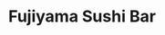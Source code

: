 ---
layout: place
title: "Fujiyama Sushi Bar"
permalink: /oregon/portland/fujiyama-sushi-bar.html
stateAbbr: OR
stateName: Oregon
cityName: Portland
seo:
  name: "Fujiyama Sushi Bar"
  type: Restaurant
  links: null
description: "Looking for sushi in Portland, Oregon? Check out Fujiyama Sushi Bar for a delightful Japanese dining experience. Enjoy a variety of sushi and other dishes in..."
place_id: ChIJHQtUI6KhlVQRRKjJsQadbAw
photos:
  - name: >-
      places/ChIJHQtUI6KhlVQRRKjJsQadbAw/photos/AeeoHcLVRXu0M2G7jBP9_jzeQOWToPLhgilyKBZhCVgBnUGpGDzgp9fHCpGqXkpuuxjxsOfODC1r9gZqbrafQ8PIU90cAlS5PbaXsuYzgDwr-_FR8qSSatlrM4KqDdZKYQzBaF9OR6iYCZ8QntZ1RDgARBrv14CilSFc2wXWPoo90gJ-yoQEM9aqoK99qFjDBrzijgSG4AI7gn8dqrupHDN-T-mQdN5SczRaN3NLYQda23mxFvcu_4n5-Qgq49dAQXBxLOXa1DXPeY4iV7fm8O0s6efS2lrSGCTGIYqiFzraW-g-eQ
    widthPx: 960
    heightPx: 640
    authorAttributions:
      - displayName: Fujiyama Sushi Bar
        uri: https://maps.google.com/maps/contrib/116219586878208544521
        photoUri: >-
          https://lh3.googleusercontent.com/a-/ALV-UjXQUmn_RcVPhFlRDL_D6-etqH3sQsNL8Ki-MEITQtMmpZPZaSs=s100-p-k-no-mo
    flagContentUri: >-
      https://www.google.com/local/imagery/report/?cb_client=maps_api_places.places_api&image_key=!1e10!2sAF1QipN6dqG-4WriwjVrvtvKp_wHzo0KKBn0tDgGAhxe&hl=en-US
    googleMapsUri: >-
      https://www.google.com/maps/place//data=!3m4!1e2!3m2!1sAF1QipN6dqG-4WriwjVrvtvKp_wHzo0KKBn0tDgGAhxe!2e10!4m2!3m1!1s0x5495a1a223540b1d:0xc6c9d06b1c9a844
  - name: >-
      places/ChIJHQtUI6KhlVQRRKjJsQadbAw/photos/AeeoHcK3qlPHj4WUZpdxYCI7c0CzY_jCijNppnfeA-pVy8Ib9PazEI0p-rUhv2XJoKHk_3xo7hOLaqezuTPZpWFHQ13z2iky4TtW6FJoMDU_SwWaJxb2t8Hqfxyz5NhsI5mlPaS4o1I6xr78CsxK7TqTAqMpZH3WJwis25NJUprzjHOpmD-0UfYZhrmxlmBbUq1daPw7lMqrMHYC1bik-bQDNQFOy5dONMlj87Vaoa9lcHcRs3UdsxQcO2XOcLoaY8RCeZdIhoCf0fSmLaVFW7DJOkv7ttQp1TfPvOKBhoOXyTg1Yw
    widthPx: 1224
    heightPx: 1632
    authorAttributions:
      - displayName: Fujiyama Sushi Bar
        uri: https://maps.google.com/maps/contrib/116219586878208544521
        photoUri: >-
          https://lh3.googleusercontent.com/a-/ALV-UjXQUmn_RcVPhFlRDL_D6-etqH3sQsNL8Ki-MEITQtMmpZPZaSs=s100-p-k-no-mo
    flagContentUri: >-
      https://www.google.com/local/imagery/report/?cb_client=maps_api_places.places_api&image_key=!1e10!2sAF1QipMQId-vJAEftarjw0cKYnCu298sMvENlzJMMERJ&hl=en-US
    googleMapsUri: >-
      https://www.google.com/maps/place//data=!3m4!1e2!3m2!1sAF1QipMQId-vJAEftarjw0cKYnCu298sMvENlzJMMERJ!2e10!4m2!3m1!1s0x5495a1a223540b1d:0xc6c9d06b1c9a844
  - name: >-
      places/ChIJHQtUI6KhlVQRRKjJsQadbAw/photos/AeeoHcKz2pNOWt-_1ihMOjTV78RjX-cwxBpI9fjy2BYH9PJFkkbMEN1nGeqsacJQcakHpCwZVrzPfx8L1p_sIz24FrvZV99QGwPZABKlHennRNNYyce1Mt1x6CshOzcIECVtsLH0BNEEVq_6YcQE3Iskkg7_hOsTd-fwUWJEM_uyJ7MGd1ClCTo2Y5oA8Zj4xTAKVxA4uwx3UxVBr2xjaoRUTrneE3dtorlELDPd73XypPvz58VDGzSAWTBMfeDlgPnks4v4LbS_7dcHmrWwI2cMcn01eHObMN-xg_oAw2zlRlwRYW-2KyY3WLGzO7LiITH3dnXe2MTFtfslDxk08bkcnjNYVChrNH64EMmPR9RIQB6xzAAyrR4UIbVsOkIdIXhTH1KSMdUdqg_3J42Z0tAo5eDAiYyxhjE2P469C5tuE4LzHsQ
    widthPx: 3024
    heightPx: 4032
    authorAttributions:
      - displayName: Finwaab Ligow
        uri: https://maps.google.com/maps/contrib/109419701030930359785
        photoUri: >-
          https://lh3.googleusercontent.com/a-/ALV-UjVQ9KAp3S4SH1V6KqkrKDRQ3rJKq37iulcs8RTD6Dj3dgeTuohC=s100-p-k-no-mo
    flagContentUri: >-
      https://www.google.com/local/imagery/report/?cb_client=maps_api_places.places_api&image_key=!1e10!2sCIHM0ogKEICAgICWzLvuzQE&hl=en-US
    googleMapsUri: >-
      https://www.google.com/maps/place//data=!3m4!1e2!3m2!1sCIHM0ogKEICAgICWzLvuzQE!2e10!4m2!3m1!1s0x5495a1a223540b1d:0xc6c9d06b1c9a844
  - name: >-
      places/ChIJHQtUI6KhlVQRRKjJsQadbAw/photos/AeeoHcI3ItB3aLtxpI0xROX7D_rKegW5avA1j4TEBRREBZFYIzNctk4CI2SuwZnaa4b8y13wWCylYYhcYJAsj2FRa2maWgb13spss_dA0KQ7Vw5_CKZokgQ77nVYapCo3_GJS4p7_4i1NWIqalrK_nCtyvB_v4OXj4IA-4-UvD7L5MigV-Hjy0yh_pHNSdMWo0kvbaJOguM51bfsB7AExQTcy2D9vUqEbe4R4hlVFARV7znoW_sVYWrBAP-27CP2mqsFtA9DeOhg2moYJbfsRhiIpQq0lGGhpu3i19a3ft2Rd5tGwrtmDWjDTmncCB5kr1NG6_GtXodQf4yfIPYLdBl-ZG8PN4ab2sqb_4mw7PykNFKsL-KvIJeBrNCZ4dzLZKHo5MDSGXBm6QsgAdqE4YGSneDM4k1u4a6H8pxZxOhQja5pUdGP
    widthPx: 4000
    heightPx: 3000
    authorAttributions:
      - displayName: Babyruth Ratilla
        uri: https://maps.google.com/maps/contrib/101623792057262078268
        photoUri: >-
          https://lh3.googleusercontent.com/a-/ALV-UjXMWp7tQE5vrKUCYKdFDsS9ljAdKth9HR6UgJb7Ah6VqnUKIEWd=s100-p-k-no-mo
    flagContentUri: >-
      https://www.google.com/local/imagery/report/?cb_client=maps_api_places.places_api&image_key=!1e10!2sCIHM0ogKEICAgIDDy-SjqwE&hl=en-US
    googleMapsUri: >-
      https://www.google.com/maps/place//data=!3m4!1e2!3m2!1sCIHM0ogKEICAgIDDy-SjqwE!2e10!4m2!3m1!1s0x5495a1a223540b1d:0xc6c9d06b1c9a844
  - name: >-
      places/ChIJHQtUI6KhlVQRRKjJsQadbAw/photos/AeeoHcLizsTi4KaXoYwSPFR8YZzPsq_tqItA9uiHWH6UrMcdAqmaBKov_fYtxDWCE4QUZuhYVMZgYBYTnMr3i4w-fTFWfxM-OVOmhjsa-pf4ateg9GEefpakvFOVASggqRCHp_HWLo60hjmQ9TNOFarVVnrt6D6S0FAYu9dZcZPZ2fENu3JzxElvqAOjXdjVVwh0eWjjsBgpL6m9kgGxhuRT1U4J2IjZZVuBrzsuIm3Qer5dn6yAjAVDkQwWBe_jRLBU6oTHqshAS4QASgcFjqPIhqy0Q2O60qIwvphKy0s9wyb4T8RYUezhAU8SCm3zQT-yiHjJRtYHH1cqLZgdfIhaGVnfiFfeG_8bvOAdovlejn1Bpb0pp0fp-tJnvmZ8ZObkoBDQ0sjxTCdfj05_6k2DN7u54v_P0H27_RNQFCfNirBI3g
    widthPx: 3024
    heightPx: 4032
    authorAttributions:
      - displayName: Nebiz Perez
        uri: https://maps.google.com/maps/contrib/101107357479763230427
        photoUri: >-
          https://lh3.googleusercontent.com/a-/ALV-UjUS7Beor6-Eslnn4JSnMLcmjR4FK2cEkjNDdgqVhXTzZf5vX0oH=s100-p-k-no-mo
    flagContentUri: >-
      https://www.google.com/local/imagery/report/?cb_client=maps_api_places.places_api&image_key=!1e10!2sCIHM0ogKEICAgIDL19qiGw&hl=en-US
    googleMapsUri: >-
      https://www.google.com/maps/place//data=!3m4!1e2!3m2!1sCIHM0ogKEICAgIDL19qiGw!2e10!4m2!3m1!1s0x5495a1a223540b1d:0xc6c9d06b1c9a844
  - name: >-
      places/ChIJHQtUI6KhlVQRRKjJsQadbAw/photos/AeeoHcJJhKNx0VibwR1oAMhZaeV0JA8du9v0NsLzOnJYM_RN8yB4bKgCtgZyayRnUp3J194o4vYc8vCvfp4a5O_ZzgSueGNqKBMxkx3DHWE9zFc4hB-dTbxb34BbEqbpyAHtWtT6hhpg0HdRn1ORX3o7j1bgH0K1iTbafI8orCBc6_lMMw9YNIxew-kj0iW-xbbi1YLHSyyutd7pla7JiJm-mEZuJbFAEcDZAUjniZJjsvL7fvsk8Pq-7kZl5TfzdRjTTJ_j12u8AyYfRpgZezz1JDYZ8odugxQjHZAB4-LTmzkDehuXegXBS7SSq1bxRpUlFg_UeuTJMx9KQkICbHz3rYcmPVO5Ykkj3o560Wtjzt6fxqINzSZFcZTnauuHSuDCJXF4as-GlYdLteicf6rDdxH9NaVaZkl62xCkVcH7Ox96oQ
    widthPx: 4800
    heightPx: 3600
    authorAttributions:
      - displayName: Hoang Nguyen
        uri: https://maps.google.com/maps/contrib/113361903517472505557
        photoUri: >-
          https://lh3.googleusercontent.com/a-/ALV-UjWfkh34seFTsoxGcYG2fOvTHBwpkafuliiOFC-kxf8R74g0H8XXXw=s100-p-k-no-mo
    flagContentUri: >-
      https://www.google.com/local/imagery/report/?cb_client=maps_api_places.places_api&image_key=!1e10!2sCIHM0ogKEICAgICvyuLRHA&hl=en-US
    googleMapsUri: >-
      https://www.google.com/maps/place//data=!3m4!1e2!3m2!1sCIHM0ogKEICAgICvyuLRHA!2e10!4m2!3m1!1s0x5495a1a223540b1d:0xc6c9d06b1c9a844
  - name: >-
      places/ChIJHQtUI6KhlVQRRKjJsQadbAw/photos/AeeoHcIfn3FRq2cdid1Q1d1uUx2Rje6qxcq5ev34aWnOPe0RkxjMUeafTW0G7hr2iBEqvnWhJljk16nFVIAZkykrE9X2LIHZfmkg_HUITRfZaPKDLeVEZoygNNH5oCJ5-F6rCEXcs6aVNBDSGWXuoSJeCdn5hPs3Dcl7U2iE4bvLqBlmHhS-CjzU1ERNRqNnkxVbCmd4O_2sxSkzERSnozkJ8vYSSEJt9DXk3-jRAJZ_PvReBDVbvyIL-HNpBeBtYG035Lkdrtmodwn1zYXx5advy70f_ySMHXHPhU-DWSQQ8mk_8ZEAxACscsLMPylePnNdVNCjk7C4QQSrJ69B2ILibf1z2t9oMO-raBCgYnPMqeb-icg8yTNFDKBKMlrepa0OsGqHWZ-7hr-aT1IsAvIuC3t0DNiy48S1nVv6HX1g7ZcfjsYl
    widthPx: 3024
    heightPx: 4032
    authorAttributions:
      - displayName: P Herr
        uri: https://maps.google.com/maps/contrib/117423349527424820007
        photoUri: >-
          https://lh3.googleusercontent.com/a/ACg8ocLeN4DUQplNbf4C0w2c0S5_iJZIYR1nHY938D1_5FIyuB9_B18=s100-p-k-no-mo
    flagContentUri: >-
      https://www.google.com/local/imagery/report/?cb_client=maps_api_places.places_api&image_key=!1e10!2sCIHM0ogKEICAgIDC26q5pAE&hl=en-US
    googleMapsUri: >-
      https://www.google.com/maps/place//data=!3m4!1e2!3m2!1sCIHM0ogKEICAgIDC26q5pAE!2e10!4m2!3m1!1s0x5495a1a223540b1d:0xc6c9d06b1c9a844
  - name: >-
      places/ChIJHQtUI6KhlVQRRKjJsQadbAw/photos/AeeoHcKbf9NK2r6XDMM3HRTvD59eOpjQ1szSOSIv4vYz8bvDt34OCabKbGzN_iLhUEnTwNGxJKGSs7bQxeIa1VfWRgwZ3nEj_w5pE58amwxuS7Ro0WNN0jYORtOiOyC8_1iCMPax6_esAwuYpsVkJp9IiuCI4Tra29IdmhXzQju5o13I08OtGDSQVSfoDAoM2SFSB-QRzgRiqImOgvQIGySXSw-QwWSqVtd73AhOysfYmEB6lC7dAFebuQpALZ37SEYDsACeNDCAYA3m7hrqWdOvyDBOTyJAtrNADrWcIQpZYKXjxREZOAI7RKC-kiOO_BSoum4H5Q4M4MRHV3jW3AHUhoLMtquFUkhXIEMeW2VBLcMgNQwKjr5Wk4YnS3uAJH1DujkjBK_SHO0dgKa2v-aEF6kvEzFABYiYqfj865vgjS8QP59-
    widthPx: 4032
    heightPx: 2268
    authorAttributions:
      - displayName: K. Ching
        uri: https://maps.google.com/maps/contrib/114651618825277458119
        photoUri: >-
          https://lh3.googleusercontent.com/a-/ALV-UjXBn_WVM67Pu27Om-XL6xUgin0m_II0KW0wBSJFkK6JNx-wYhRWRA=s100-p-k-no-mo
    flagContentUri: >-
      https://www.google.com/local/imagery/report/?cb_client=maps_api_places.places_api&image_key=!1e10!2sCIHM0ogKEICAgICm2siOuAE&hl=en-US
    googleMapsUri: >-
      https://www.google.com/maps/place//data=!3m4!1e2!3m2!1sCIHM0ogKEICAgICm2siOuAE!2e10!4m2!3m1!1s0x5495a1a223540b1d:0xc6c9d06b1c9a844
  - name: >-
      places/ChIJHQtUI6KhlVQRRKjJsQadbAw/photos/AeeoHcIuc5xgegnQFXnt5-hX7tSHrCwfmrBBrObe8Ijl8pCQIM0YeNyuYUQTFjxVs2GblxLVAiHFCoyIhkoNx5FMaP7DhDpW0c-ZF12RPtVIqCWa4accKUC1o6mDaG383bz-lUM4yGYSLnlLeESDyT8zHQE3qiwHAcSHhDQYzPxIxIb7aSb4bwdP2VaDGia8YbZhqgN9BoiTiC4ms-5oIVtIH2KeUBG1BS329h7sVsrdszXc2UbnBgq4FlS04lkeb2agbjWQxsELyLxFfVD1myax6iHQspKAy65FsPsXK4MvNFUIkrHqjj2aE960HmLxc3X2A2NXLdURDWGDHSBV1TS7PfRNf8rwIAaBXuIY1R-JwFXamyHvQOfgOI-nnarNlcgVCLhoGzIXk80YKeZ3UcUoPXRZG0VKImyY7uVl42ZJvbJMgO9a
    widthPx: 3024
    heightPx: 4032
    authorAttributions:
      - displayName: Louie Amurao
        uri: https://maps.google.com/maps/contrib/108660265553288086363
        photoUri: >-
          https://lh3.googleusercontent.com/a-/ALV-UjWFc4TJzNvAuR9mq14NDyGdESztNT3Pjt-6vLQASb2ZpZyov3DcGw=s100-p-k-no-mo
    flagContentUri: >-
      https://www.google.com/local/imagery/report/?cb_client=maps_api_places.places_api&image_key=!1e10!2sCIHM0ogKEICAgICngt3G9QE&hl=en-US
    googleMapsUri: >-
      https://www.google.com/maps/place//data=!3m4!1e2!3m2!1sCIHM0ogKEICAgICngt3G9QE!2e10!4m2!3m1!1s0x5495a1a223540b1d:0xc6c9d06b1c9a844
  - name: >-
      places/ChIJHQtUI6KhlVQRRKjJsQadbAw/photos/AeeoHcLGzHJzkXMnHCn0cxJm46RjRUNOf0qMOrasIlFZAf2ldlKv-l60-8c7MLZugsomUvfQm2LFiFO2-Z9jU11GtZAkeTatHOgK__hH40TT6li0wnL9rA6ZDqW-uODfRlYtzLavN2y5Fav1_DOHuJGlLDzjxIQsfKIfkOlpmFCOUl82U5I94z00Aaq3DwrKrTknRmCWDddK63SXLXi4eCQlbx57IxkdtRCkDyMl27V_AvUl4hWIfTsdypfLwYqpxdXadDU97rE7q2t3eyRdfoNYbCCj8Lja2WPuIdjb6jltJC2I4tjDVYfV9yBd830_4RcB8kneq0bMqabU0Lw0aQ-1kWuuJwzEzEyudGDpOAkmp_1wQH8c_Du43JWr_XigVK65vF8mC0TELvs86W2R1fBUTNQv-M0u_DNUzD0tHEnIu711iA
    widthPx: 2225
    heightPx: 2566
    authorAttributions:
      - displayName: Jessica vescogni
        uri: https://maps.google.com/maps/contrib/116086421383969998926
        photoUri: >-
          https://lh3.googleusercontent.com/a/ACg8ocIpoVbmftZd6ZjnvlyVXFqe8mPL-cwTLN3TKbRZsktzMHFtEA=s100-p-k-no-mo
    flagContentUri: >-
      https://www.google.com/local/imagery/report/?cb_client=maps_api_places.places_api&image_key=!1e10!2sCIHM0ogKEICAgICh3I3GRw&hl=en-US
    googleMapsUri: >-
      https://www.google.com/maps/place//data=!3m4!1e2!3m2!1sCIHM0ogKEICAgICh3I3GRw!2e10!4m2!3m1!1s0x5495a1a223540b1d:0xc6c9d06b1c9a844
address: 10308 SE Washington St, Portland, OR 97216, USA
street: 10308 SE Washington St
city: Portland
state: OR
zip: '97216'
country: USA
neighborhood: Hazelwood
latitude: '45.517985'
longitude: '-122.557170'
accessibility_options:
  wheelchairAccessibleParking: true
  wheelchairAccessibleEntrance: true
  wheelchairAccessibleRestroom: true
  wheelchairAccessibleSeating: true
business_status: OPERATIONAL
name: Fujiyama Sushi Bar
google_maps_links:
  directionsUri: >-
    https://www.google.com/maps/dir//''/data=!4m7!4m6!1m1!4e2!1m2!1m1!1s0x5495a1a223540b1d:0xc6c9d06b1c9a844!3e0
  placeUri: https://maps.google.com/?cid=895263078018033732
  writeAReviewUri: >-
    https://www.google.com/maps/place//data=!4m3!3m2!1s0x5495a1a223540b1d:0xc6c9d06b1c9a844!12e1
  reviewsUri: >-
    https://www.google.com/maps/place//data=!4m4!3m3!1s0x5495a1a223540b1d:0xc6c9d06b1c9a844!9m1!1b1
  photosUri: >-
    https://www.google.com/maps/place//data=!4m3!3m2!1s0x5495a1a223540b1d:0xc6c9d06b1c9a844!10e5
primary_type: Sushi Restaurant
opening_hours:
  regular: null
  current: null
secondary_opening_hours:
  regular:
    weekdayDescriptions: null
    type: null
  current:
    weekdayDescriptions: null
    type: null
phone: null
price_level: null
price_range: null
rating: null
rating_count: 0
website: null
reviews: null
parking_options: null
payment_options: null
allow_dogs: null
curbside_pickup: null
delivery: null
dine_in: null
good_for_children: null
good_for_groups: null
good_for_sports: null
live_music: null
menu_for_children: null
outdoor_seating: null
reservable: null
restroom: null
serves_beer: null
serves_breakfast: null
serves_brunch: null
serves_cocktails: null
serves_coffee: null
serves_dinner: null
serves_dessert: null
serves_lunch: null
serves_vegetarian_food: null
serves_wine: null
takeout: null
summary: null

---